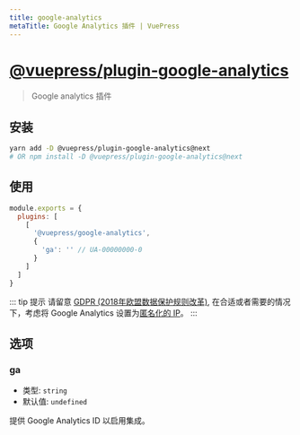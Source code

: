 ```yaml
---
title: google-analytics
metaTitle: Google Analytics 插件 | VuePress
---
```


# [@vuepress/plugin-google-analytics](https://github.com/vuejs/vuepress/tree/master/packages/@vuepress/plugin-google-analytics)

> Google analytics 插件

## 安装

```bash
yarn add -D @vuepress/plugin-google-analytics@next
# OR npm install -D @vuepress/plugin-google-analytics@next
```

## 使用

```javascript
module.exports = {
  plugins: [
    [ 
      '@vuepress/google-analytics',
      {
        'ga': '' // UA-00000000-0
      }
    ]  
  ] 
}
```

::: tip 提示
请留意 [GDPR (2018年欧盟数据保护规则改革)](https://ec.europa.eu/commission/priorities/justice-and-fundamental-rights/data-protection/2018-reform-eu-data-protection-rules_en), 在合适或者需要的情况下，考虑将 Google Analytics 设置为[匿名化的 IP](https://support.google.com/analytics/answer/2763052?hl=zh-Hans)。
:::

## 选项

### ga

- 类型: `string`
- 默认值: `undefined`

提供 Google Analytics ID 以启用集成。
